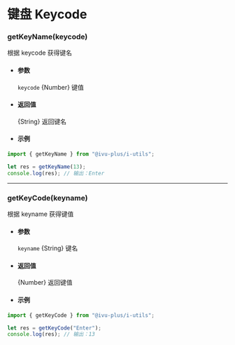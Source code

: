 # 键盘 Keycode

### getKeyName(keycode)

根据 keycode 获得键名

- #### 参数

  `keycode` {Number} 键值

- #### 返回值

  {String} 返回键名

- #### 示例

```javascript
import { getKeyName } from "@ivu-plus/i-utils";

let res = getKeyName(13);
console.log(res); // 输出：Enter
```

---

### getKeyCode(keyname)

根据 keyname 获得键值

- #### 参数

  `keyname` {String} 键名

- #### 返回值

  {Number} 返回键值

- #### 示例

```javascript
import { getKeyCode } from "@ivu-plus/i-utils";

let res = getKeyCode("Enter");
console.log(res); // 输出：13
```
